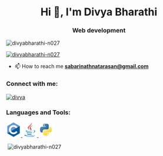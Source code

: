 <h1 align="center">Hi 👋, I'm Divya Bharathi</h1>
<h3 align="center">Web development</h3>

<p align="left"> <img src="https://komarev.com/ghpvc/?username=divyabharathi-n027&label=Profile%20views&color=0e75b6&style=flat" alt="divyabharathi-n027" /> </p>

<p align="left"> <a href="https://github.com/ryo-ma/github-profile-trophy"><img src="https://github-profile-trophy.vercel.app/?username=divyabharathi-n027" alt="divyabharathi-n027" /></a> </p>

- 📫 How to reach me **sabarinathnatarasan@gmail.com**

<h3 align="left">Connect with me:</h3>
<p align="left">
<a href="https://linkedin.com/in/divya" target="blank"><img align="center" src="https://raw.githubusercontent.com/rahuldkjain/github-profile-readme-generator/master/src/images/icons/Social/linked-in-alt.svg" alt="divya" height="30" width="40" /></a>
</p>

<h3 align="left">Languages and Tools:</h3>
<p align="left"> <a href="https://www.cprogramming.com/" target="_blank" rel="noreferrer"> <img src="https://raw.githubusercontent.com/devicons/devicon/master/icons/c/c-original.svg" alt="c" width="40" height="40"/> </a> <a href="https://www.java.com" target="_blank" rel="noreferrer"> <img src="https://raw.githubusercontent.com/devicons/devicon/master/icons/java/java-original.svg" alt="java" width="40" height="40"/> </a> <a href="https://www.python.org" target="_blank" rel="noreferrer"> <img src="https://raw.githubusercontent.com/devicons/devicon/master/icons/python/python-original.svg" alt="python" width="40" height="40"/> </a> </p>

<p>&nbsp;<img align="center" src="https://github-readme-stats.vercel.app/api?username=divyabharathi-n027&show_icons=true&locale=en" alt="divyabharathi-n027" /></p>
